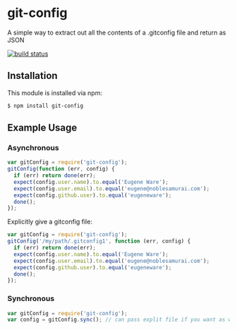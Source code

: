 # git-config

A simple way to extract out all the contents of a .gitconfig file and return as JSON

[![build status](https://secure.travis-ci.org/eugeneware/git-config.svg)](http://travis-ci.org/eugeneware/git-config)

## Installation

This module is installed via npm:

``` bash
$ npm install git-config
```

## Example Usage

### Asynchronous

``` js
var gitConfig = require('git-config');
gitConfig(function (err, config) {
  if (err) return done(err);
  expect(config.user.name).to.equal('Eugene Ware');
  expect(config.user.email).to.equal('eugene@noblesamurai.com');
  expect(config.github.user).to.equal('eugeneware');
  done();
});
```

Explicitly give a gitconfig file:

``` js
var gitConfig = require('git-config');
gitConfig('/my/path/.gitconfig1', function (err, config) {
  if (err) return done(err);
  expect(config.user.name).to.equal('Eugene Ware');
  expect(config.user.email).to.equal('eugene@noblesamurai.com');
  expect(config.github.user).to.equal('eugeneware');
  done();
});
```

### Synchronous

``` js
var gitConfig = require('git-config');
var config = gitConfig.sync(); // can pass explit file if you want as well
```
